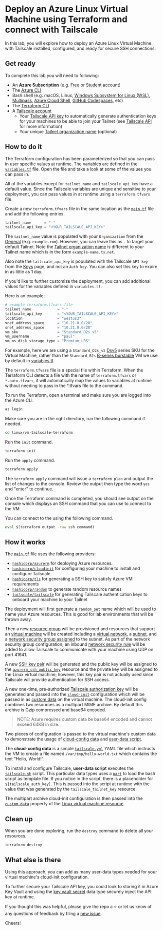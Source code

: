 # Deploy an Azure Linux Virtual Machine using Terraform and connect with Tailscale

In this lab, you will explore how to deploy an Azure Linux Virtual Machine with Tailscale installed, configured, and ready for secure SSH connections.

## Get ready

To complete this lab you will need to following:

- An **Azure Subscription** (e.g. [Free](https://aka.ms/azure-free-account) or [Student](https://aka.ms/azure-student-account) account)
- The [Azure CLI](https://docs.microsoft.com/cli/azure/install-azure-cli)
- Bash shell (e.g. macOS, Linux, [Windows Subsystem for Linux (WSL)](https://docs.microsoft.com/windows/wsl/about), [Multipass](https://multipass.run/), [Azure Cloud Shell](https://docs.microsoft.com/azure/cloud-shell/quickstart), [GitHub Codespaces](https://github.com/features/codespaces), etc)
- The [Terraform CLI](https://www.terraform.io/downloads)
- A [Tailscale account](https://login.tailscale.com/start)
  - Your [Tailscale API key](https://login.tailscale.com/admin/settings/keys) to automatically generate authentication keys for your machines to be able to join your Tailnet (see [Tailscale API](https://tailscale.com/kb/1101/api/?q=api%20key) for more information)
  - Your unique [Tailnet organization name](https://tailscale.com/kb/1217/tailnet-name/#organization-name) (optional)

## How to do it

The Terraform configuration has been parameterized so that you can pass in user specific values at runtime. The variables are defined in the [`variables.tf`](./variables.tf) file. Open the file and take a look at some of the values you can pass in.

All of the variables except for `tailnet_name` and `tailscale_api_key` have a default value. Since the Tailscale variables are unique and sensitive to your deployment, you can pass values in at runtime using a `terraform.tfvars` file.

Create a new `terraform.tfvars` file in the same location as the [`main.tf`](./main.tf) file and add the following entries.

```terraform
tailnet_name      = "-"
tailscale_api_key = "<YOUR_TAILSCALE_API_KEY>"
```

The `tailnet_name` value is populated with your `Organization` from the [General](https://login.tailscale.com/admin/settings/general) (e.g. `example.com`). However, you can leave this as `-` to target your default Tailnet. Note the [Tailnet organization name](https://tailscale.com/kb/1217/tailnet-name/#organization-name) is different to your Tailnet name which is in the form `example-name.ts.net`.

Also note the `tailscale_api_key` is populated with the Tailscale `API key` from the [Keys](https://login.tailscale.com/admin/settings/keys) page, and not an `Auth key`. You can also set this key to expire in as little as 1 day.

If you'd like to further customize the deployment, you can add additional values for the variables defined in `variables.tf`.

Here is an example:

```terraform
# example terraform.tfvars file
tailnet_name            = "-"
tailscale_api_key       = "<YOUR_TAILSCALE_API_KEY>"
location                = "westus3"
vnet_address_space      = "10.21.0.0/28"
snet_address_space      = "10.21.0.0/28"
vm_sku                  = "Standard_D2s_v5"
vm_username             = "paul"
vm_os_disk_storage_type = "Premium_LRS"
```

For example, here we are using a `Standard_D2s_v5` [Dsv5](https://learn.microsoft.com/azure/virtual-machines/dv5-dsv5-series) series SKU for the Virtual Machine, rather than the `Standard_B2s` [B-series burstable](https://learn.microsoft.com/azure/virtual-machines/sizes-b-series-burstable) VM we use by default in [variables.tf](./variables.tf).

The `terraform.tfvars` file is a special file within Terraform. When the Terraform CLI detects a file with the name of `terraform.tfvars` or `*.auto.tfvars`, it will automatically map the values to variables at runtime without needing to pass in the *.tfvars file to the command.

To run the Terraform, open a terminal and make sure you are logged into the Azure CLI.

```bash
az login
```

Make sure you are in the right directory, run the following command if needed.

```bash
cd linux/vm-tailscale-terraform 
```

Run the `init` command.

```bash
terraform init
```

Run the `apply` command.

```bash
terraform apply
```

The `terraform apply` command will issue a `terraform plan` and output the list of changes to the console. Review the output then type the word `yes` and "enter" to continue.

Once the Terraform command is completed, you should see output on the console which displays an SSH command that you can use to connect to the VM.

You can connect to the using the following command.

```bash
eval $(terraform output -raw ssh_command)
```

## How it works

The [`main.tf`](./main.tf) file uses the following providers:

- [`hashicorp/azurerm`](https://registry.terraform.io/providers/hashicorp/azurerm/latest/docs) for deploying Azure resources.
- [`hashicorp/cloudinit`](https://registry.terraform.io/providers/hashicorp/cloudinit/latest/docs) for configuring your machine to install and configure Tailscale.
- [`hashicorp/tls`](https://registry.terraform.io/providers/hashicorp/tls/latest/docs) for generating a SSH key to satisfy Azure VM requirements
- [`hashicorp/random`](https://registry.terraform.io/providers/hashicorp/random/latest/docs) to generate random resource names
- [`tailscale/tailscale`](https://registry.terraform.io/providers/tailscale/tailscale/latest/docs) for generating Tailscale authentication keys to onboard your machine to your Tailnet

The deployment will first generate a [`random_pet`](https://registry.terraform.io/providers/hashicorp/random/latest/docs/resources/pet) name which will be used to name your Azure resources. This is good for lab environments that will be thrown away.

Then a new [resource group](https://registry.terraform.io/providers/hashicorp/azurerm/latest/docs/resources/resource_group) will be provisioned and resources that support an [virtual machine](https://registry.terraform.io/providers/hashicorp/azurerm/latest/docs/resources/linux_virtual_machine) will be created including a [virtual network](https://registry.terraform.io/providers/hashicorp/azurerm/latest/docs/resources/virtual_network), a [subnet](https://registry.terraform.io/providers/hashicorp/azurerm/latest/docs/resources/subnet), and a [network security group assigned](https://registry.terraform.io/providers/hashicorp/azurerm/latest/docs/resources/network_security_group) to the subnet. As part of the network security group configuration, an inbound [network security rule](https://registry.terraform.io/providers/hashicorp/azurerm/latest/docs/resources/network_security_group#security_rule) will be added to allow Tailscale to communicate with your machine using UDP on port 41641.

A new [SSH key pair](https://registry.terraform.io/providers/hashicorp/tls/latest/docs/resources/private_key) will be generated and the public key will be assigned to the [`azurerm_ssh_public_key`](https://registry.terraform.io/providers/hashicorp/azurerm/latest/docs/resources/ssh_public_key) resource and the private key will be assigned to the Linux virtual machine; however, this key pair is not actually used since Tailscale will provide authentication for SSH access.

A new one-time, pre-authorized [Tailscale authorization key](https://registry.terraform.io/providers/tailscale/tailscale/latest/docs/resources/tailnet_key) will be generated and passed into the [`cloud-init`](https://registry.terraform.io/providers/hashicorp/cloudinit/latest/docs/data-sources/cloudinit_config) configuration which will be passed in as [custom data](https://learn.microsoft.com/azure/virtual-machines/custom-data) on the virtual machine. The cloud-init config combines two resources as a multipart MIME archive. By default this archive is Gzip compressed and base64 encoded.

> NOTE: Azure requires custom data be base64 encoded and cannot exceed 64KB in size.

Two pieces of configuration is passed to the virtual machine's custom data to demonstrate the usage of [cloud-config data](https://cloudinit.readthedocs.io/en/latest/topics/format.html#cloud-config-data) and [user-data script](https://cloudinit.readthedocs.io/en/latest/topics/format.html#user-data-script).

The **cloud-config data** is a simple [`tailscale.yml`](./tailscale.yml) YAML file which instructs the VM to create a file named `/var/tmp/hello-world.txt` which contains the text "Hello, World!".

To install and configure Tailscale, **user-data script** executes the [`tailscale.sh`](./tailscale.sh) script. This particular data types uses a [`part`](https://registry.terraform.io/providers/hashicorp/cloudinit/latest/docs/data-sources/cloudinit_config#part) to load the bash script as template file. If you notice in the script, there is a placeholder for `${tailscale_auth_key}`. This is passed into the script at runtime with the value that was generated by the `tailscale_tailnet_key` resource.

The multipart archive cloud-init configuration is then passed into the [`custom_data`](https://registry.terraform.io/providers/hashicorp/azurerm/latest/docs/resources/linux_virtual_machine#custom_data) property of the [Linux virtual machine resource](https://registry.terraform.io/providers/hashicorp/azurerm/latest/docs/resources/linux_virtual_machine).

## Clean up

When you are done exploring, run the `destroy` command to delete all your resources.

```bash
terraform destroy
```

## What else is there

Using this approach, you can add as many user-data types needed for your virtual machine's cloud-init configuration.

To further secure your Tailscale API key, you could look to storing it in Azure Key Vault and using the [key vault secret](https://registry.terraform.io/providers/hashicorp/azurerm/latest/docs/data-sources/key_vault_secret) data type securely inject the API key at runtime.

If you thought this was helpful, please give the repo a ⭐️ or let us know of any questions of feedback by filing a [new issue](https://github.com/Azure-Samples/azure-opensource-labs/issues/new).

Cheers!
